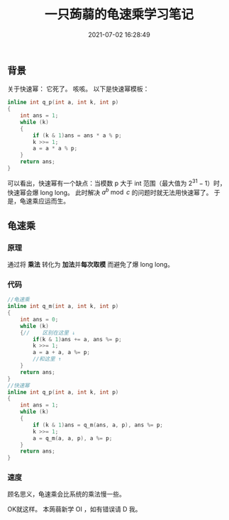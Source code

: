 ﻿---
title: 一只蒟蒻的龟速乘学习笔记
date: 2021-07-02 16:28:49
tags: 
- C++
- 数论
categories: Dumby的OI生涯
---
## 背景
关于快速幂：
它死了。
咳咳。<!--more-->
以下是快速幂模板：
```cpp
inline int q_p(int a, int k, int p) 
{
	int ans = 1;
	while (k) 
	{
		if (k & 1)ans = ans * a % p;
		k >>= 1;
		a = a * a % p;
	}
	return ans;
}
```
可以看出，快速幂有一个缺点：当模数 p 大于 int 范围（最大值为 $2^{31}-1$）时，快速幂会爆 long long。
此时解决 $a^{b} \bmod c$ 的问题时就无法用快速幂了。
于是，龟速乘应运而生。
## 龟速乘
### 原理
通过将 **乘法** 转化为 **加法**并**每次取模** 而避免了爆 long long。
### 代码
```cpp
//龟速乘
inline int q_m(int a, int k, int p)
{
	int ans = 0;
	while (k)
	{//    区别在这里 ↓
		if(k & 1)ans += a, ans %= p;
		k >>= 1;
		a = a + a, a %= p;
		//和这里 ↑
	}
	return ans;
}
//快速幂
inline int q_p(int a, int k, int p) 
{
	int ans = 1;
	while (k) 
	{
		if (k & 1)ans = q_m(ans, a, p), ans %= p;
		k >>= 1;
		a = q_m(a, a, p), a %= p;
	}
	return ans;
}
```
### 速度
顾名思义，龟速乘会比系统的乘法慢一些。

OK就这样。
本蒟蒻新学 OI ，如有错误请 D 我。